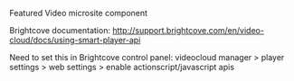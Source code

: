 Featured Video microsite component

Brightcove documentation:
  http://support.brightcove.com/en/video-cloud/docs/using-smart-player-api

Need to set this in Brightcove control panel:
  videocloud manager > player settings > web settings > enable actionscript/javascript apis